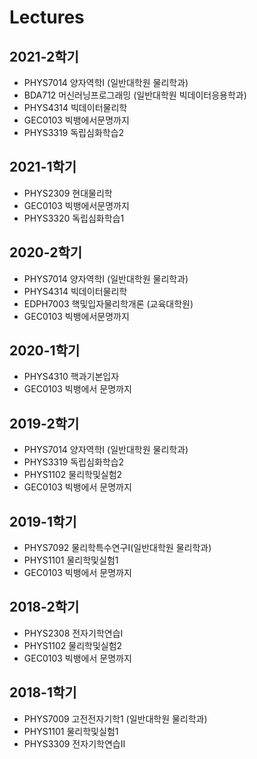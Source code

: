 # Lectures
## 2021-2학기
- PHYS7014 양자역학I (일반대학원 물리학과)
- BDA712 머신러닝프로그래밍 (일반대학원 빅데이터응용학과)
- PHYS4314 빅데이터물리학
- GEC0103 빅뱅에서문명까지
- PHYS3319 독립심화학습2

## 2021-1학기
- PHYS2309 현대물리학
- GEC0103 빅뱅에서문명까지
- PHYS3320 독립심화학습1

## 2020-2학기
- PHYS7014 양자역학I (일반대학원 물리학과)
- PHYS4314 빅데이터물리학
- EDPH7003 핵및입자물리학개론 (교육대학원)
- GEC0103 빅뱅에서문명까지
## 2020-1학기
- PHYS4310 핵과기본입자
- GEC0103 빅뱅에서 문명까지

## 2019-2학기
- PHYS7014 양자역학I (일반대학원 물리학과)
- PHYS3319 독립심화학습2
- PHYS1102 물리학및실험2
- GEC0103 빅뱅에서 문명까지
## 2019-1학기
- PHYS7092 물리학특수연구Ⅰ(일반대학원 물리학과)
- PHYS1101 물리학및실험1
- GEC0103 빅뱅에서 문명까지

## 2018-2학기
- PHYS2308 전자기학연습I
- PHYS1102 물리학및실험2
- GEC0103 빅뱅에서 문명까지
## 2018-1학기
- PHYS7009 고전전자기학1 (일반대학원 물리학과)
- PHYS1101 물리학및실험1
- PHYS3309 전자기학연습II
